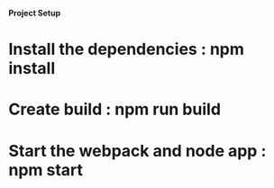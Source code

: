 
**Project Setup**

# **Install the dependencies** : npm install
# **Create build** : npm run build
# **Start the webpack and node app** : npm start